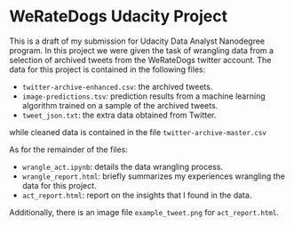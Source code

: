 # WeRateDogs Udacity Project

This is a draft of my submission for Udacity Data Analyst Nanodegree program. In
this project we were given the task of wrangling data from a selection of
archived tweets from the WeRateDogs twitter account. The data for this project
is contained in the following files:
- `twitter-archive-enhanced.csv`: the archived tweets.
- `image-predictions.tsv`: prediction results from a machine learning algorithm
  trained on a sample of the archived tweets.
- `tweet_json.txt`: the extra data obtained from Twitter.

while cleaned data is contained in the file `twitter-archive-master.csv`

As for the remainder of the files:
- `wrangle_act.ipynb`: details the data wrangling process.
- `wrangle_report.html`: briefly summarizes my experiences wrangling the data
  for this project.
- `act_report.html`: report on the insights that I found in the data.

Additionally, there is an image file `example_tweet.png` for `act_report.html`.
